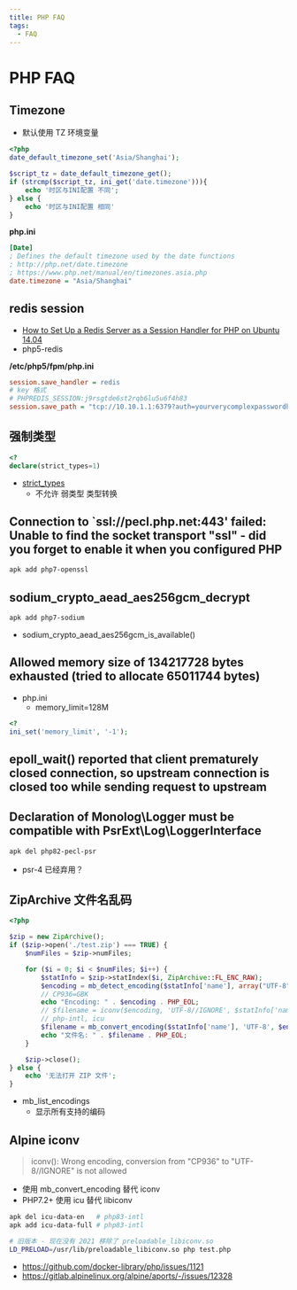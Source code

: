 ```yaml
---
title: PHP FAQ
tags:
  - FAQ
---
```


# PHP FAQ

## Timezone

- 默认使用 TZ 环境变量

```php
<?php
date_default_timezone_set('Asia/Shanghai');

$script_tz = date_default_timezone_get();
if (strcmp($script_tz, ini_get('date.timezone'))){
    echo '时区与INI配置 不同';
} else {
    echo '时区与INI配置 相同'
}
```

**php.ini**

```ini
[Date]
; Defines the default timezone used by the date functions
; http://php.net/date.timezone
; https://www.php.net/manual/en/timezones.asia.php
date.timezone = "Asia/Shanghai"
```

## redis session

- [How to Set Up a Redis Server as a Session Handler for PHP on Ubuntu 14.04](https://www.digitalocean.com/community/tutorials/how-to-set-up-a-redis-server-as-a-session-handler-for-php-on-ubuntu-14-04)
- php5-redis

**/etc/php5/fpm/php.ini**

```ini
session.save_handler = redis
# key 格式
# PHPREDIS_SESSION:j9rsgtde6st2rqb6lu5u6f4h83
session.save_path = "tcp://10.10.1.1:6379?auth=yourverycomplexpasswordhere"
```

## 强制类型

```php
<?
declare(strict_types=1)
```

- [strict_types](https://www.php.net/manual/en/language.types.declarations.php#language.types.declarations.strict)
  - 不允许 弱类型 类型转换

## Connection to `ssl://pecl.php.net:443' failed: Unable to find the socket transport "ssl" - did you forget to enable it when you configured PHP

```bash
apk add php7-openssl
```

<!--
```init php.ini
extension=php_openssl.dll
```
-->

## sodium_crypto_aead_aes256gcm_decrypt

```bash
apk add php7-sodium
```

- sodium_crypto_aead_aes256gcm_is_available()

## Allowed memory size of 134217728 bytes exhausted (tried to allocate 65011744 bytes)

- php.ini
  - memory_limit=128M

```php
<?
ini_set('memory_limit', '-1');
```

## epoll_wait() reported that client prematurely closed connection, so upstream connection is closed too while sending request to upstream

## Declaration of Monolog\Logger must be compatible with PsrExt\Log\LoggerInterface

```bash
apk del php82-pecl-psr
```

- psr-4 已经弃用？

## ZipArchive 文件名乱码

```php
<?php

$zip = new ZipArchive();
if ($zip->open('./test.zip') === TRUE) {
    $numFiles = $zip->numFiles;

    for ($i = 0; $i < $numFiles; $i++) {
        $statInfo = $zip->statIndex($i, ZipArchive::FL_ENC_RAW);
        $encoding = mb_detect_encoding($statInfo['name'], array("UTF-8", "GBK", "ISO-8859-1", "ASCII"));
        // CP936=GBK
        echo "Encoding: " . $encoding . PHP_EOL;
        // $filename = iconv($encoding, 'UTF-8//IGNORE', $statInfo['name']);
        // php-intl, icu
        $filename = mb_convert_encoding($statInfo['name'], 'UTF-8', $encoding);
        echo "文件名: " . $filename . PHP_EOL;
    }

    $zip->close();
} else {
    echo '无法打开 ZIP 文件';
}
```

- mb_list_encodings
  - 显示所有支持的编码

## Alpine iconv

> iconv(): Wrong encoding, conversion from "CP936" to "UTF-8//IGNORE" is not allowed

- 使用 mb_convert_encoding 替代 iconv
- PHP7.2+ 使用 icu 替代 libiconv

```bash
apk del icu-data-en   # php83-intl
apk add icu-data-full # php83-intl
```

```bash
# 旧版本 - 现在没有 2021 移除了 preloadable_libiconv.so
LD_PRELOAD=/usr/lib/preloadable_libiconv.so php test.php
```

- https://github.com/docker-library/php/issues/1121
- https://gitlab.alpinelinux.org/alpine/aports/-/issues/12328
